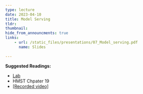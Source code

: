 ```yaml
---
type: lecture
date: 2023-04-10
title: Model Serving
tldr: 
thumbnail: 
hide_from_announcments: true
links: 
    - url: /static_files/presentations/07_Model_serving.pdf
      name: Slides
      
---
```

**Suggested Readings:**
- [Lab](https://github.com/phonchi/nsysu-math608/blob/master/static_files/presentations/07_Deploy.ipynb)
- HMST Chpater 19
- [[Recorded video]](https://youtube.com/playlist?list=PLHNZtBNWQ-85-3c1XmoLB2Oku9goIuf3c)

